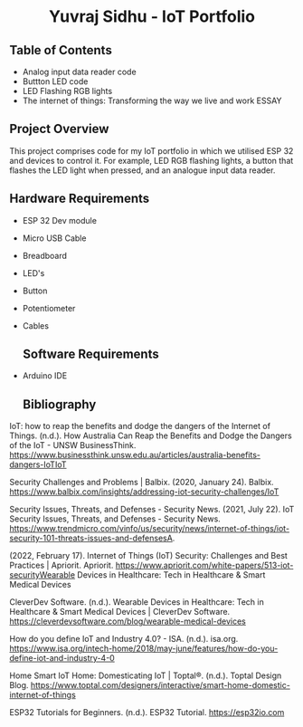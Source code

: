 
<h1 align="center">
  Yuvraj Sidhu - IoT Portfolio
  <br>
</h1>


## Table of Contents

- Analog input data reader code
- Buttton LED code
- LED Flashing RGB lights
- The internet of things: Transforming the way we live and work ESSAY

## Project Overview

This project comprises code for my IoT portfolio in which we utilised ESP 32 and devices to control it. For example, LED RGB flashing lights, a button that flashes the LED light when pressed, and an analogue input data reader. 


## Hardware Requirements
- ESP 32 Dev module
- Micro USB Cable
- Breadboard
- LED's
- Button
- Potentiometer
- Cables

  ## Software Requirements
- Arduino IDE

  ## Bibliography
IoT: how to reap the benefits and dodge the dangers of the Internet of Things. (n.d.). How Australia Can Reap the Benefits and Dodge the Dangers of the IoT - UNSW BusinessThink. https://www.businessthink.unsw.edu.au/articles/australia-benefits-dangers-IoTIoT

Security Challenges and Problems | Balbix. (2020, January 24). Balbix. https://www.balbix.com/insights/addressing-iot-security-challenges/IoT 

Security Issues, Threats, and Defenses - Security News. (2021, July 22). IoT Security Issues, Threats, and Defenses - Security News. https://www.trendmicro.com/vinfo/us/security/news/internet-of-things/iot-security-101-threats-issues-and-defensesA. 

(2022, February 17). Internet of Things (IoT) Security: Challenges and Best Practices | Apriorit. Apriorit. https://www.apriorit.com/white-papers/513-iot-securityWearable Devices in Healthcare: Tech in Healthcare & Smart Medical Devices 

CleverDev Software. (n.d.). Wearable Devices in Healthcare: Tech in Healthcare & Smart Medical Devices | CleverDev Software. https://cleverdevsoftware.com/blog/wearable-medical-devices

How do you define IoT and Industry 4.0? - ISA. (n.d.). isa.org. https://www.isa.org/intech-home/2018/may-june/features/how-do-you-define-iot-and-industry-4-0

Home Smart IoT Home: Domesticating IoT | Toptal®. (n.d.). Toptal Design Blog. https://www.toptal.com/designers/interactive/smart-home-domestic-internet-of-things

ESP32 Tutorials for Beginners. (n.d.). ESP32 Tutorial. https://esp32io.com









